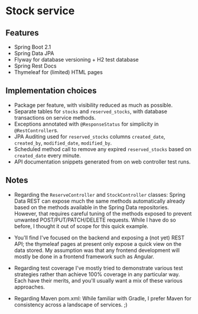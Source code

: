 # Stock service

## Features
- Spring Boot 2.1
- Spring Data JPA
- Flyway for database versioning + H2 test database
- Spring Rest Docs
- Thymeleaf for (limited) HTML pages

## Implementation choices
- Package per feature, with visibility reduced as much as possible.
- Separate tables for `stocks` and `reserved_stocks`, with database transactions on service methods.
- Exceptions annotated with `@ResponseStatus` for simplicity in `@RestController`s.
- JPA Auditing used for `reserved_stocks` columns `created_date`, `created_by`, `modified_date`, `modified_by`.
- Scheduled method call to remove any expired `reserved_stocks` based on `created_date` every minute.
- API documentation snippets generated from on web controller test runs.

## Notes
- Regarding the `ReserveController` and `StockController` classes: Spring Data REST can expose much the same methods
automatically already based on the methods available in the Spring Data repositories. However, that requires careful
tuning of the methods exposed to prevent unwanted POST/PUT/PATCH/DELETE requests. While I have do so before, I thought
it out of scope for this quick example.

- You'll find I've focused on the backend and exposing a (not yet) REST API; the thymeleaf pages at present only expose
a quick view on the data stored. My assumption was that any frontend development will mostly be done in a frontend
framework such as Angular.

- Regarding test coverage I've mostly tried to demonstrate various test strategies rather than achieve 100% coverage in
any particular way. Each have their merits, and you'll usually want a mix of these various approaches.

- Regarding Maven pom.xml: While familiar with Gradle, I prefer Maven for consistency across a landscape of services. ;)
